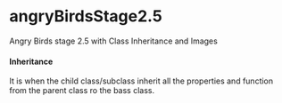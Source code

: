 # angryBirdsStage2.5
Angry Birds stage 2.5 with Class Inheritance and Images

#### Inheritance

It is when the child class/subclass inherit all the properties and function from the parent class ro the bass class.